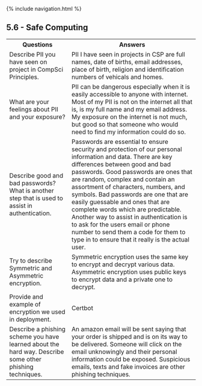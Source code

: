 {% include navigation.html %}

## 5.6 - Safe Computing
<table>
   <tr>
    <th>Questions</th>
    <th>Answers</th>
   </tr>
    <tr>
    <td>Describe PII you have seen on project in CompSci Principles.</td>
    <td>PII I have seen in projects in CSP are full names, date of births, email addresses, place of birth, religion and identification numbers of vehicals and homes. </td>
  </tr>
    <tr>
    <td>What are your feelings about PII and your exposure?</td>
    <td>PII can be dangerous especially when it is easily accessible to anyone with internet. Most of my PII is not on the internet all that is, is my full name and my email address. My exposure on the internet is not much, but good so that someone who would need to find my information could do so.   </td>
  </tr>
    <tr>
    <td>Describe good and bad passwords? What is another step that is used to assist in authentication.</td>
    <td>Passwords are essential to ensure security and protection of our personal information and data. There are key differences between good and bad passwords. Good passwords are ones that are random, complex and contain an assortment of characters, numbers, and symbols. Bad passwords are one that are easily guessable and ones that are complete words which are predictable. Another way to assist in authentication is to ask for the users email or phone number to send them a code for them to type in to ensure that it really is the actual user.</td>
  </tr>
    <tr>
    <td>Try to describe Symmetric and Asymmetric encryption.</td>
    <td>Symmetric encryption uses the same key to encrypt and decrypt various data. Asymmetric encryption uses public keys to encrypt data and a private one to decrypt. </td>
  </tr>
    <tr>
    <td>Provide and example of encryption we used in deployment.</td>
    <td> Certbot </td>
  </tr>
    <tr>
    <td>Describe a phishing scheme you have learned about the hard way. Describe some other phishing techniques.</td>
    <td> An amazon email will be sent saying that your order is shipped and is on its way to be delivered. Someone will click on the email unknowingly and their personal information could be exposed. Suspicious emails, texts and fake invoices are other phishing techniques.</td>
  </tr>
</table>